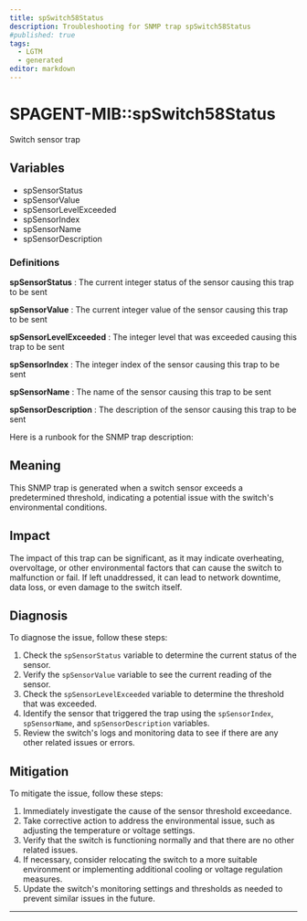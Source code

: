 ```yaml
---
title: spSwitch58Status
description: Troubleshooting for SNMP trap spSwitch58Status
#published: true
tags:
  - LGTM
  - generated
editor: markdown
---
```


# SPAGENT-MIB::spSwitch58Status 

Switch sensor trap 


## Variables


  - spSensorStatus
  - spSensorValue
  - spSensorLevelExceeded
  - spSensorIndex
  - spSensorName
  - spSensorDescription 

### Definitions 


**spSensorStatus** 
: The current integer status of the sensor causing this trap to be sent 

**spSensorValue** 
: The current integer value of the sensor causing this trap to be sent 

**spSensorLevelExceeded** 
: The integer level that was exceeded causing this trap to be sent 

**spSensorIndex** 
: The integer index of the sensor causing this trap to be sent 

**spSensorName** 
: The name of the sensor causing this trap to be sent 

**spSensorDescription** 
: The description of the sensor causing this trap to be sent 


Here is a runbook for the SNMP trap description:

## Meaning

This SNMP trap is generated when a switch sensor exceeds a predetermined threshold, indicating a potential issue with the switch's environmental conditions.

## Impact

The impact of this trap can be significant, as it may indicate overheating, overvoltage, or other environmental factors that can cause the switch to malfunction or fail. If left unaddressed, it can lead to network downtime, data loss, or even damage to the switch itself.

## Diagnosis

To diagnose the issue, follow these steps:

1. Check the `spSensorStatus` variable to determine the current status of the sensor.
2. Verify the `spSensorValue` variable to see the current reading of the sensor.
3. Check the `spSensorLevelExceeded` variable to determine the threshold that was exceeded.
4. Identify the sensor that triggered the trap using the `spSensorIndex`, `spSensorName`, and `spSensorDescription` variables.
5. Review the switch's logs and monitoring data to see if there are any other related issues or errors.

## Mitigation

To mitigate the issue, follow these steps:

1. Immediately investigate the cause of the sensor threshold exceedance.
2. Take corrective action to address the environmental issue, such as adjusting the temperature or voltage settings.
3. Verify that the switch is functioning normally and that there are no other related issues.
4. If necessary, consider relocating the switch to a more suitable environment or implementing additional cooling or voltage regulation measures.
5. Update the switch's monitoring settings and thresholds as needed to prevent similar issues in the future.
---




